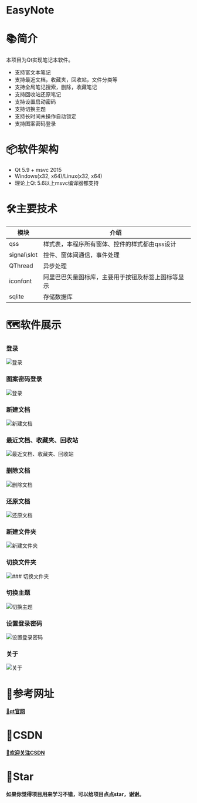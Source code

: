 # EasyNote

# 📚简介
本项目为Qt实现笔记本软件。
- 支持富文本笔记
- 支持最近文档，收藏夹，回收站，文件分类等
- 支持全局笔记搜索，删除，收藏笔记
- 支持回收站还原笔记
- 支持设置启动密码
- 支持切换主题
- 支持长时间未操作自动锁定
- 支持图案密码登录

# 📦软件架构
- Qt 5.9 + msvc 2015
- Windows(x32, x64)/Linux(x32, x64) 
- 理论上Qt 5.6以上msvc编译器都支持

# 🛠️主要技术


| 模块                |     介绍                                                                          |
| -------------------|---------------------------------------------------------------------------------- |
| qss                   |     样式表，本程序所有窗体、控件的样式都由qss设计                                           |
| signal\slot                |     控件、窗体间通信，事件处理                                               |
| QThread              |     异步处理                                                                     |    
| iconfont      |     阿里巴巴矢量图标库，主要用于按钮及标签上图标等显示                                     |
| sqlite      |     存储数据库                                     |


# 🗺️软件展示

### 登录
![登录](http://hudejie.top/images/EasyNote/gif/1.gif)

### 图案密码登录
![登录](http://hudejie.top/images/EasyNote/gif/12.gif)

### 新建文档
![新建文档](http://hudejie.top/images/EasyNote/gif/2.gif)

### 最近文档、收藏夹、回收站
![最近文档、收藏夹、回收站](http://hudejie.top/images/EasyNote/gif/3.gif)

### 删除文档
![删除文档](http://hudejie.top/images/EasyNote/gif/4.gif)

### 还原文档
![还原文档](http://hudejie.top/images/EasyNote/gif/5.gif)

### 新建文件夹
![新建文件夹](http://hudejie.top/images/EasyNote/gif/6.gif)

### 切换文件夹
![### 切换文件夹](http://hudejie.top/images/EasyNote/gif/7.gif)

### 切换主题
![切换主题](http://hudejie.top/images/EasyNote/gif/8.gif)

### 设置登录密码
![设置登录密码](http://hudejie.top/images/EasyNote/gif/9.gif)

### 关于
![关于](http://hudejie.top/images/EasyNote/gif/10.gif)


# 📝参考网址

#### [📗qt官网](https://doc.qt.io/)


# 📌CSDN

#### [🎉欢迎关注CSDN](https://blog.csdn.net/qq_25549309)

# 🧡Star

#### 如果你觉得项目用来学习不错，可以给项目点点star，谢谢。
